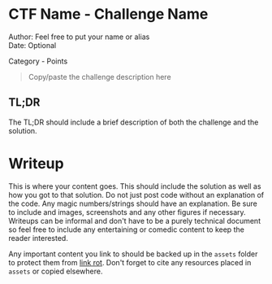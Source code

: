 # CTF Name - Challenge Name
Author: Feel free to put your name or alias \
Date: Optional

Category - Points

> Copy/paste the challenge description here

## TL;DR

The TL;DR should include a brief description of both the challenge and the solution.

# Writeup

This is where your content goes. This should include the solution as well as how you got to that solution. Do not just post code without an explanation of the code. Any magic numbers/strings should have an explanation. Be sure to include and images, screenshots and any other figures if necessary. Writeups can be informal and don't have to be a purely technical document so feel free to include any entertaining or comedic content to keep the reader interested.

Any important content you link to should be backed up in the `assets` folder to protect them from [link rot](https://en.wikipedia.org/wiki/Link_rot). Don't forget to cite any resources placed in `assets` or copied elsewhere.